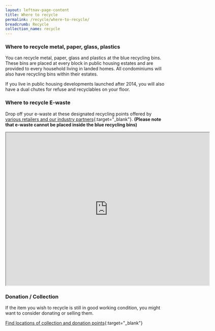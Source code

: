 ```yaml
---
layout: leftnav-page-content
title: Where to recycle
permalink: /recycle/where-to-recycle/
breadcrumb: Recycle 
collection_name: recycle
---
```


### Where to recycle metal, paper, glass, plastics

You can recycle metal, paper, glass and plastics at the blue recycling bins. These bins are placed at every block in public housing estates and are provided to every household living in landed homes. All condominiums will also have recycling bins within their estates.

If you live in public housing developments launched after 2014, you will also have a dual chutes for refuse and recyclables on your floor. 

### Where to recycle E-waste

Drop off your e-waste at these designated recycling points offered by [various retailers and our industry partners](https://www.nea.gov.sg/our-services/waste-management/3r-programmes-and-resources/e-waste-management/where-to-recycle-e-waste){:target="_blank"}. 
**(Please note that e-waste cannot be placed inside the blue recycling bins)**

<iframe src="https://www.google.com/maps/d/embed?mid=1Bn8CGXvzTo87GVGps37EoshoTtA" width="640" height="480"></iframe>


### Donation / Collection 

If the item you wish to recycle is still in good working condition, you might want to consider donating or selling them. 

[Find locations of collection and donation points](https://www.nea.gov.sg/our-services/waste-management/3r-programmes-and-resources/recycling-collection-points){:target="_blank"} 


